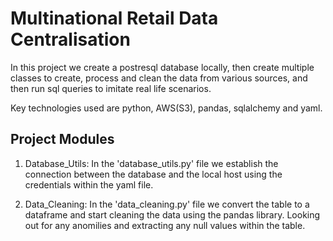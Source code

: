 # Multinational Retail Data Centralisation

In this project we create a postresql database locally, then create multiple classes to create, process and clean the data from various sources, and then run sql queries to imitate real life scenarios.

Key technologies used are python, AWS(S3), pandas, sqlalchemy and yaml.

## Project Modules

1. Database_Utils: In the 'database_utils.py' file we establish the connection between the database and the local host using the credentials within the yaml file.

2. Data_Cleaning: In the 'data_cleaning.py' file we convert the table to a dataframe and start cleaning the data using the pandas library. Looking out for any anomilies and extracting any null values within the table.
